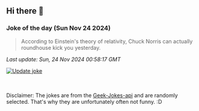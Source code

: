## Hi there 👋

### Joke of the day (Sun Nov 24 2024)
<!-- joke -->
>According to Einstein's theory of relativity, Chuck Norris can actually roundhouse kick you yesterday.
<!-- /joke -->

*Last update: Sun, 24 Nov 2024 00:58:17 GMT*

[![Update joke](https://github.com/nclskfm/nclskfm/actions/workflows/joke.yml/badge.svg)](https://github.com/nclskfm/nclskfm/actions/workflows/joke.yml)

<br><br>
Disclaimer: The jokes are from the [Geek-Jokes-api](https://github.com/sameerkumar18/geek-joke-api) and are randomly selected. That's why they are unfortunately often not funny. :D
